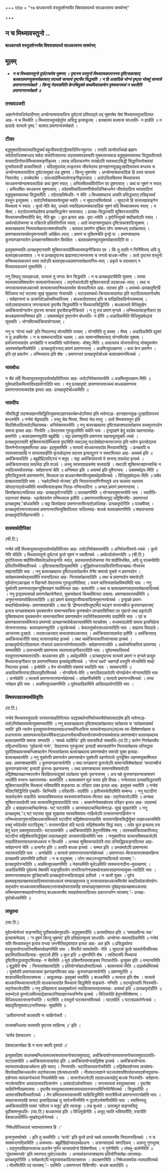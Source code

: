 +++
title = "१७ बाधकाभावे वस्तुदर्शनस्यैव विषययाथार्थ्य साधकत्वस्य समर्थनम्"

+++


## न च मिथ्यावस्तुनो ..

**बाधकाभावे वस्तुदर्शनस्यैव विषययाथार्थ्य साधकत्वस्य समर्थनम्**

## **मूलम्**

- ***न च मिथ्यावस्तुनो दुर्घटत्वमेव भूषणम् । दृष्टस्य वस्तुनो मिथ्यात्वकल्पनस्य दृष्टिसकाशाद् बलवत्प्रमाणयुक्त्यपेक्षत्वात् तदभावे सत्यत्वं दृष्ट्यैव सिद्ध्यति । न हि अन्नादिकं भोग्यं दृष्ट्वा भोक्तुं सत्यत्वे प्रमाणान्तरमपेक्षते । किन्तु नेदमन्नमिति केनचिदुक्ते कथमिदमन्नत्वेन दृश्यमानमन्नं न भवतीति प्रमाणान्तरमपेक्षते ॥***

### **तत्त्वमञ्जरी**

अज्ञानेनोपाधिभेदादीनाम् अन्योन्याश्रयत्वादिना दुर्घटत्वं प्रतिपाद्यते तद् भूषणमेव तेषां मिथ्यावस्तुत्वादित्यत आह- न च मिथ्येति ॥ मिथ्यावस्तुत्वहेतुरेव असिद्ध इत्याकूतम् । प्रत्यक्षस्य बलवत्त्वं साधयति- न ह्यन्नेति ॥ न ह्यन्नादेः सत्यत्वे दृश्व्े बलवत् प्रमाणान्तरमपेक्षते ।

### **टीका** 

बद्धमुक्तादिव्यवस्थासिद्ध्यर्थं बहुजीववादोऽद्वैतवादिभिरभ्युपगतः । तत्रापि सत्योपाधिपक्षे ब्रह्मणः सर्वदोपाधिसम्बन्धात् सर्वदा संसारित्वापत्त्या तद्भावमापन्नस्यापि मुक्तत्वाभावान्न बद्धमुक्तव्यवस्था सिद्ध्यतीत्यतो मायावादिनोपाधेर्मिथ्यात्वमङ्गीकृतम् । ततस् तन्निराकरणेन तत्पक्षेऽपि व्यवस्थाऽसिद्धौ सिद्धान्तिनोक्तायां पुनर्मायावादी प्रत्यवतिष्ठते । यदिदमुपाधेस् तत्कृतस्य जीवभेदस्य ज्ञानाज्ञानसुखदुःखादिरूपस्य बन्धस्य च अन्योन्याश्रयत्वादिना दुर्घटत्वमुक्तं तन्न दूषणम् । किन्तु भूषणमेव । अन्योन्याश्रयत्वादिकं हि तस्य सत्यत्वं निवारयेत् । तच्चेष्टमेव । उपाध्यादेर्मिथ्यात्वेनाङ्गीकृतत्वात् । अतोऽभिलषितस्य मिथ्यात्वस्य साधकमन्योन्याश्रयत्वादिकं कथं दूषणं स्यात् । अभिलषितार्थविरोधिन एव दूषणत्वात् । कथं वा भूषणं न स्यात् । अभिलषित-साधकस्य भूषणत्वात् । तदेवमविचारितरमणीयोपाधिनिबन्धनेन जीवभेदादिना मायावादिनां बद्धमुक्तव्यवस्था सिद्ध्यतीति । तदेतत्प्रतिषेधति- न चेति ॥ मिथ्याशब्दस्य असति प्रसिद्धत्वात् तन्निवृत्त्यर्थं वस्तुन इत्युक्तम् । ततोऽनिर्वक्तव्यस्येत्युक्तं भवति । न सुघटत्वमित्येवार्थः । सुघटत्वे हि सत्यत्वप्रसङ्गेन मिथ्यात्वं न स्यात् । कुतो नेति चेत्, उच्यते-स्यादिदमात्मश्रयत्वादिकं भूषणं यदि मिथ्यात्वमस्य स्यात् । न चैवम् । घटादेरात्मभेदादेश्च प्रत्यक्षसिद्धत्वेन सत्यत्वात् । प्रत्यक्ष-सिद्धस्यापि शुक्तिरजतादेरिव मिथ्यात्वम्भविष्यतीति चेत्, नेति ब्रूमः । कुत इत्यत आह- दृष्ट-स्येति ॥ दृष्टेरित्युक्ते षष्ठीभ्रमोऽपि स्यात् । अर्थपर्यालोचनया च तन्निरासे प्रतिपत्तिगौरवं स्यात् । अतो मन्दानामनुग्रहाय दृष्टिसकाशादित्युक्तम् । बलवच्छब्दस्य नित्यसापेक्षत्वात्समासोपपत्तिः । बलवता प्रमाणेन युक्तिर् योगः सम्बन्धस् तदपेक्षत्वात् । प्रमाणबलवत्त्वार्थमनुमानस्यापि अपेक्षित-त्वात् । प्रमाणं च युक्तिश्चेति द्वन्द्वो वा । प्रमाणशब्दश्च कुरुपाण्डवन्यायेन प्रत्यक्षागमविषयत्वेन विवक्षितः । बलवत्प्रमाणमूलयुक्त्यपेक्षत्वादिति वा ।

इदमुक्तम्भवति-प्रत्यक्षदृष्टस्यापि शुक्तिरजतादेर्मिथ्यात्वमङ्गीक्रियत एव । किं तु तदपि न निर्निमित्तम् अपि तु बलवद्बाधकवशात् । न च प्रत्यक्षदृष्टस्य ब्राह्यस्याऽभ्यन्तरस्य च जगतो बाधक-मस्ति । अतो दृष्टस्य वस्तुनो यन्मिथ्यात्वकल्पनं तस्य ततोऽपि बलवद्बाधकप्रमाणसापेक्षत्वनिय-मात् । प्रकृते च तदभावान् न मिथ्यात्वकल्पनं युक्तमिति ।

ननु तिष्ठतु तावद्बाधकं, सत्यत्वं तु जगतः केन सिद्ध्यति । न च प्रत्यक्षदृष्ट्यैवेति युक्तम् । तस्याः स्वरूपमात्रविषयत्वेन सत्यत्वागोचरत्वात् । तद्गोचरत्वेऽपि शुक्तिरजतादौ तदसाधक-त्वात् । तथा च जगत्सत्यत्वसाधकाभावे सत्यत्वाभावान्मिथ्यात्वमेव सेत्स्यतीत्यत आह- तदभाव इति ॥ अयमर्थः-प्रत्यक्षदृष्टिर्हि विधिरूपा घटं घटतया सुखं सुखतया गोचरयति । घटादयश्चार्थ-क्रियावत्सत्प्रभेदा इति घटादिसत्यतागोचरैव । सर्वज्ञानानां च उत्सर्गतोऽर्थाव्यभिचारित्वम् । बाधकादेवापवाद इति च वादिप्रतिवादिनोस्सम्मतम् । ततोऽपवादाभावाज् जगत्सत्यत्वं दृष्ट्यैव सिद्ध्यतीति न मिथ्यात्वसिद्धिरिति । बाधकाभावे विधिमुखेन अर्थक्रियायोग्यत्वेन दृष्टस्य सत्यत्वं दृष्ट्यैवाङ्गीक्रियते । न तु तत्र प्रमाणं मृग्यते । तन्मिथ्यात्वाङ्गीकार एव बाधकप्रमाणमन्विष्यत इति । उक्तमर्थद्वयं दृष्टान्तेन बोधयति- न हीति ॥ अन्नादिकमिति विधिमुखवेद्यत्वं सूचयति । भोग्यमित्यर्थक्रियायोग्यत्वम् ।

ननु च ‘भोज्यं भक्ष्ये’ इति निपातनाद् भोज्यमिति भाव्यम् । भोग्यमिति तु कथम् । मैवम् । अन्नादिकमिति ह्युक्तं न तु अन्नमित्येव । न च स्रक्चन्दनादिकं भक्ष्यम् । अतः सामान्यविषयत्वाद् भोग्यमित्येव युक्तम्
। प्रयोजनाभावादेव अनपेक्षेति न वाच्यमिति भावेनोक्तम्- भोक्तु-मिति ॥ असत्यस्य भोजनायोगाद् भोक्तुकामेन अवश्यमपेक्षणीयमेवेति । प्रत्यक्षदृष्टेरन्यत् प्रमाणं प्रमाणान्तरम् । अन्नमित्युपलक्षणम् । कथं केन प्रमाणेन । इति एवं प्रकारेण । तन्मिथ्यात्व इति शेषः । प्रमाणान्तरं प्रत्यक्षदृष्टेर्बाधकं बलवत्प्रमाणमित्यर्थः ।

### **भावबोधः** 

न चैवं तर्हि मिथ्याभूतवस्तुपदयोर्व्याहतिरित्यत आह- ततोऽनिर्वक्तव्यस्येति ॥ अन्नमित्युपलक्षण-मिति ॥ पूर्वमन्नादिकमित्यादिपदप्रयोगादिति भावः । ननु प्रत्यक्षदृष्टेः प्रामाण्याभावात्कथं बाधकप्रमाणस्य प्रमाणान्तरत्वव्यपदेश इत्यत आह- प्रत्यक्षदृष्टेर्बाधकमिति ॥

### **भावदीपः** 

जीवसिद्धौ तदाश्रयाज्ञानसिद्धिरित्युक्त्याऽज्ञानकार्यबन्धोऽभिमत इति भावेनाऽह- ज्ञानाज्ञानसुख-दुःखादिरूपस्य बन्धस्येति ॥ नन्वेवं चेद्व्याहतिः । वस्तु चेन्न मिथ्या, मिथ्या चेन्न वस्तु । अतो मिथ्यावस्तुन इति विप्रतिषेधादित्यतोऽभिप्रायमाह- अनिर्वक्तव्यस्येति ॥ ननु बलवच्छब्दस्य दृष्टिसकाशपदसापेक्षस्य कथमुत्तरपदेन समास इत्यत आह- नित्येति ॥ देवदत्तस्य गुरुकुलमिति यथेति भावः । द्वन्द्वग्रहणे हेतुं वदन्नेव पक्षान्तरमाह- प्रमाणेति ॥ बलवत्प्रमाणमूलेति बहुव्रीहिः । यद्वा प्रमाणमूलेति प्रमाणस्य सहायभूतयुक्ती-त्यर्थः । प्रत्यक्षदृष्टस्यापि शुक्तिरूप्यादेर्मिथ्यात्वं दृष्टमिति तथाऽस्तु घटादेर्बाह्याभ्यन्तरजगत इति भावेन कृतचोद्यस्य किमनेनोत्तरमुक्तमित्यत आह- इदमुक्तमिति ॥ सत्यत्वे साधकाभावादेव मिथ्यात्वसिद्धिः । प्रत्यक्षादि च स्वरूपमात्रग्राहि न सत्यत्वग्राहीति कृतचोद्यस्य तदभाव इत्याद्युत्तरं न स्पष्टमित्यत आह- अयमर्थ इति ॥ अर्थक्रियावदिति ॥ बहुव्रीहि(वति)रयं न मतुप् । यद्वा अर्थक्रियावन्तो ये सन्तस् तत्प्रभेदा इत्यर्थः । अर्थक्रियावत्त्वात् सत्प्रभेदा इति वाऽर्थः । अस्तु स्वरूपग्राहकमेव सत्त्वग्राहि । तथाऽपि शुक्तिरूप्यज्ञानवत्किं न स्यदित्यस्योत्तरमाह- सर्वज्ञानानां चेति ॥ अन्विष्यत इति ॥ अयमर्थ इति पूर्वेणान्वयः । उक्तमर्थद्वय-मिति ॥ दृष्टिसिद्धसत्त्वे प्रमाणामार्गणं, मिथ्यात्व एव बाधकान्वेषणमित्युक्तर्थद्वयमित्यर्थः । विधिमुखवेद्यत्व-मिति ॥ तथैव प्राक्प्रस्तावादिति भावः । ‘भक्ष्येऽभिमते भोज्यम्’ इति निपातनात्पाणिनीयसूत्रे अत्र चान्नस्य भक्ष्यस्य चोपादानाद्भोज्यमिति भाव्यमित्याशङ्क्य निराह-नन्वित्यादिना ॥ अन्यत् प्रमाणं प्रमाणान्तरम् । किमपेक्षयाऽन्यदित्यत आह- प्रत्यक्षदृष्टेरन्यदिति ॥ उपलक्षणमिति ॥ भोग्यवस्तुमात्रस्येति भावः । भवतीति- पदानन्तरं शेषमाह- १इत्येवंरूपेण तन्मिथ्यात्व इतीति ॥ प्रमाणान्तरमित्यनूद्य तद्विशिनष्टि- प्रमाणान्तरं प्रत्यक्षदृश्व्ेर्बाधकमिति ॥ यद्वा किमपेक्षया प्रमाणान्तरमित्यतोऽवधिमाह- प्रत्यक्षदृष्टेरिति ॥ पञ्चमीयम् ।
प्रत्यक्षदृष्टेरमानत्वात्कथं प्रमाणान्तरमित्युक्तिरित्यतः फलितमाह- बाधकं बलवत्प्रमाणमिति ॥ षष्ठ्यन्ततया प्रत्यक्षदृष्टेरितीहाप्यन्वेति ।

### **वाक्यार्थदीपिका**

(श्री.टि.)

नन्वेवं तर्हि मिथ्याभूतवस्तुपदयोर्व्याहतिरित्यत आह- ततोऽनिर्वक्तव्यस्येति ॥ अनिर्वचनीयस्ये-त्यर्थः । कुतो नेति चेदिति ॥ मिथ्यावस्तुनो दुर्घटत्वं कुतो भूषणं न भवतीत्यर्थः । अर्थपर्यालोचनयेति ॥ (श्री.टि.) दृष्टेरित्यस्य षष्ठीविभक्तित्वेऽर्थासङ्गतिः स्यात्, अतस्तत्पर्यालोचनया नेयं षष्ठीविभक्तिः, अपि तु पञ्चम्येवेति प्रतिपत्तिर्भविष्यतीत्यर्थः । दृष्टिसकाशादित्युक्तमिति ॥ बुद्धिक्षोभकरात्प्रतिपत्तिगौरवाच्छब्द-गौरवस्य सह्यत्वादिति भावः । ननु बलवच्छब्दस्य दृष्टिपदसापेक्षत्वेन तेनैव समासो युक्तो न प्रमाणपदेन । सापेक्षमसमर्थवद्भवतीति वचनादित्यत आह- नित्यसापेक्षत्वादिति ॥ तथा च प्रमाणपदेन समासेऽपि पूर्वपदेनाऽकाङ्क्षा न विहन्यते देवदत्तस्य गुरुकुलमितिवत् । वचनं चानित्यसापेक्षविषयमिति भावः । ननु युक्तेरपि प्रमाणत्वात्पृथग्युक्तिग्रहणं व्यर्थमित्यत आह- बलवतेति ॥ तथा च बलवत्प्रमाणसद्भावापेक्षत्वादित्यर्थः । ननु द्वन्द्वसमासपक्षे प्रमाणापेक्षत्वेनैवालं, युक्त्यपेक्षत्वं किमर्थमित्यत उक्तम्- प्रमाणबलवत्त्वार्थमिति ॥ अनुमानस्याप्यपेक्षितत्वादिति ॥ इदं प्रमाणं बलवदुपजीव्यत्वादित्यनुमानस्येत्यर्थः । द्वन्द्वपक्षे प्रमाण-शब्दाभिप्रेतार्थमाह- प्रमाणशब्दश्चेति ॥ यथा हि ‘द्रौण्यस्त्रविप्लुष्टमिदं मदङ्गं सन्तानबीजं कुरुपाण्डवानाम्’ इत्यत्र पाण्डवशब्दस्य पृथक्सत्त्वेन सामान्यवाचिना कुरुशब्देन पाण्डवातिरिक्ता एव गृह्यन्ते तथा प्रकृतेऽपि युक्तिशब्दस्य पृथक्सत्त्वेन सामान्यवाचिना प्रमाणशब्देन तदतिरिक्तप्रमाणमेव ग्राह्यमिति भावः । एवं च प्रमाणबलवत्त्वार्थमित्यत्र प्रमाणयोः प्रत्यक्षागमयोर्बलवत्त्वार्थमिति व्याख्येयम् । मध्यमपदलोपी समास इत्यभिप्रेत्य योजनान्तरमाह- बलवत्प्रमाणमूलेति ॥ मूलकेत्यर्थः । केवलयुक्तेरसाधकत्वादिति भावः । बाह्यस्य वियदादेः। आन्तरस्य दुःखादेः । तदसाधकत्वात् सत्यत्वासाधकत्वात् । अर्थक्रियावत्सत्प्रभेदा इतीति ॥ अर्थक्रियावद् अर्थक्रियाकारीति यावद् यत्सत्तत्प्रभेदा इत्यर्थः । तथा चार्थक्रियाकारित्वात्सत्या इत्यर्थः । प्रत्यक्षदृष्टेर्घटादिसत्यता-गोचरत्वं प्रकारान्तरेणोपपादयति- सर्वज्ञानानाञ्चेति ॥ अर्थाव्यभिचारित्वं प्रामाण्यम् । सम्मतमिति ॥ उभाभ्यामपि प्रमाण्यस्य स्वतस्त्वाङ्गीकारादिति भावः । पूर्वग्रन्थफलितार्थं वदन्नुत्तरग्रन्थमवतारयति- बाधकाभाव इति ॥ अर्थद्वयमिति ॥ प्रत्यक्षदृष्टस्य सत्यत्वे प्रमाणं न मृग्यते प्रत्युत मिथ्यात्वाङ्गीकार एव प्रमाणमन्विष्यत इत्यर्थद्वयमित्यर्थः । ‘भोज्यं भक्ष्ये’ भक्षणार्हे वस्तुनि भोज्यमिति शब्दो निपात्यत इत्यर्थः । इत्येवेति ॥ येन भोज्यमिति वक्तव्यं स्यादिति भावः । स्रक्चन्दनेति ॥ अन्नादिकमित्यत्राऽदिपदगृहीतमित्यर्थः । भोग्यमित्ये-वेति ॥ स्रगादिवदन्नादेरपि भोगार्हत्वेन भोग्यत्वादिति भावः । अनपेक्षेति ॥ सत्यत्वे प्रमाणान्तरस्यानपेक्षेत्यर्थः। अपेक्षणीयमेवेति ॥ सत्यत्वे प्रमाणान्तमित्यर्थः । तच्च नापेक्षत इति भावः । अन्नमित्युपलक्षणमिति ॥ पूर्वमन्नादिकमिति आदिपदप्रयोगादिति भावः ।

### **विषमपदवाक्यार्थविवृतिः**

(पां.टि.)

नन्वेवं मिथ्यावस्तुपदयोः परस्परव्याहतिरित्यतः पदद्वयबलेनानिर्वाच्यस्यैवोक्तत्वाददोष इति भावेनाऽह- ततोऽनिर्वक्तव्यस्येत्युक्तम्भवतीति ॥ ननु बलवच्छब्दस्य दृष्टिशब्दसापेक्षत्वात् सापेक्षस्य च ‘सापेक्षमसमर्थं भवति’ इति न्यायेन वृत्तावुपसर्जनपदस्याप्रधानार्थाभिधायिना भाव्यत्वेनाप्रधान(त्व)स्य स्व-विशेषणापेक्षया च प्रधानत्वस्य
आवश्यकत्वादेकस्यैवैकदाऽप्रधानत्वैकार्थीभावयोरसम्भवेनासमर्थत्वान्न प्रमाणशब्देन बलवच्छब्दस्य बलवत्प्रमाणेति समासः सम्भवति । ‘समर्थः पदविधिः’ इति समासविधौ समर्थाधि-(पां.टि.) कारेण निरपेक्षस्यैव तद्विधानादित्यतः ‘पूर्वकायो नाभेः’, ‘देवदत्तस्य गुरुकुलम्’ इत्यादौ समासदर्शनेन नित्यसापेक्षस्य तत्सिद्ध्या पूर्वादिशब्दवत्सम्बन्धिशब्दत्वेन नित्यसापेक्षस्य बलवच्छब्दस्य प्रमाणशब्देन समासो युक्त इत्याह- बलवच्छब्दस्येति ॥ ननु युक्तेरपि प्रमाणत्वेन प्रमाणशब्देन युक्तेरपि ग्रहणोपपत्तेः पुनर्युक्ति-ग्रहणमयुक्तमित्यत आह- प्रमाणशब्दश्चेति ॥ कुरुपाण्डवन्यायेनेति ॥ यथा पाण्डवानां कुरुत्वेऽपि सामान्यविशेषापेक्षया ‘सन्तानबीजं कुरुपाण्डवानाम्’ इत्यादौ कुरुभ्यः पृथग्वचनम् । तथा प्रमाणशब्दस्य सामान्यविषयत्वेऽपि तद्विशेषप्रत्यक्षागमपरत्वेन विवक्षितत्वाद्युक्तं तदपेक्षया युक्तेः पृथग्वचनम् । अत्र पक्षे कुरुपाण्डवन्यायाश्रयणं भवतीति मन्वानः पक्षान्तरमाह- बलवदिति ॥ बलवत्प्रमाणं मूलं यस्या इति विग्रहः। नन्वेतावता प्रत्यक्षसिद्धस्यापि शुक्तिरजतादेरिव मिथ्यात्वं भविष्यतीति शङ्कायाः कः परिहार उक्त इत्यत आह- इदमुक्तं भवतीति ॥ नन्वेवं मदिष्टसिद्धिरिति पृच्छति- किन्त्विति ॥ परिहरति- तदपीति ॥ इतीत्यस्येतीदमिति सम्बन्धः । ननु घटादीनां सत्प्रभेदत्वेन तत्प्रतीतेः सत्यत्वविषयत्वान्न स्वरूपमात्रगोचरत्व-मित्यत आह- तद्गोचरत्वेऽपीति ॥ अन्यथा शुक्तिरजतादेरपि तया सत्यत्वसिद्ध्यापातादिति भावः । कथमनेनोक्ताक्षेपस्य परिहार इत्यत आह- तदयमर्थ इति ॥ बाह्यप्रपञ्चाभिप्रायेणाह- घटं घटतयेति ॥ आन्तरप्रपञ्चाभिप्रायेणाऽह- सुखं सुखतयेति ॥ ननु प्रत्यक्षदृश्व्ेर् घटं घटतया सुखं सुखतया स्वस्वविषयाव-गाहित्वेऽपि तत्सत्तानवगाहित्वेन न तन्मिथ्यात्वानुमानादिबाधकत्वमित्यतो घटादीनां सद्विशेषत्वात्तत्प्रतीतेः सत्तावगाहित्वसिद्धेर्युक्तं तद्बाधकत्वमिति वक्तुं भवेदेतदेवं घटादिदृश्व्ेः सत्तावगाहित्वं यदि घटादेः सद्विशेषत्वमेव सिद्धं स्यात् । तदेव कुत इत्यतस् तत्र हेतुं वदन् उक्तमुपपादयति- घटादयश्चेति ॥ अर्थक्रियावदिति हेतुगर्भविशेष-णम् । ततश्चार्थक्रियाकारित्वाद् घटादीनां सद्विशेषत्वसिद्धेर्युक्तं तत्प्रत्यक्षदृष्टेः सत्त्वावगाहित्वमिति भावः । ननूक्तरीत्या सत्यत्वविषयकत्वेऽपि तत्प्रतीतेस्तस्यास्तत्साधकत्वं न सिध्यति । अन्यथा शुक्तिरूप्यादेरपि तया तत्सिद्धिप्रसङ्गादित्यत आह- सर्वज्ञानानां चेति ॥ उत्सर्गत इति ॥ असति बाधक इत्यर्थः । सम्मत इति ॥ उभयमतेऽपि प्रामाण्यस्य स्वतस्त्वादिति भावः । अनपेक्षेति ॥ सत्यत्वे प्रमाणान्तरस्यानपेक्षेत्यर्थः । प्रमाणान्तर-मित्यत्रान्तरशब्दमहिम्ना प्रत्यक्षमपि प्रमाणमिति प्रतीयते । न च तद्युक्तम् । परेण तथाऽनभ्युपगमादित्यतो व्याचश्व्े- प्रत्यक्षदृष्टेरन्यदिति ॥ अन्नमित्युपलक्षणमिति ॥ नेदमन्नमिति मूलेऽन्नमिति स्रक्चन्दनादीना-मुपलक्षणम् । अन्नादिकमिति पूर्वग्रन्थे तेषामपि सङ्गृहीतत्वेन तत्परित्यागेनान्नशब्देनान्नमात्रग्रहणस्यायुक्त-त्वादिति भावः । प्रमाणान्तरशब्दस्य पूर्वत्रेवात्रापि प्रत्यक्षदृष्टेरन्यदित्याद्यर्थः प्रतीयते । न चासौ युक्तः । पूर्वत्र प्रथमप्रवृत्तप्रत्यक्षस्यान्नादिस्वरूपसाधकत्वं पश्चात्प्रवृत्तस्य तु तत्सत्यतासाधकत्वमित्येवं कथञ्चिदेकत्रोपयोग-सद्भावेन साधकत्वमात्रविवक्षयाऽन्तरशब्दोपपत्तावपीह पश्चात्प्रवृत्तप्रमाणस्य पूर्वप्रवृत्तप्रत्यक्षबाधकतया तस्मिन्प्रमाणशब्दप्रयोगायोगाद् बाधकत्वस्यैव व्यवहर्तव्यत्वादित्यतः प्रकारान्तरेण व्याचश्व्े- प्रत्यक्ष-दृष्टेर्बाधकमिति ॥

### **लघुप्रभा** 

(व्या.टि.)

पूर्वग्रन्थेनोत्तरं सङ्गमयितुं पूर्वोक्तार्थमनुवदति- बद्धमुक्तादीति ॥ प्रत्यवतिष्ठत इति ॥ ‘समवप्रविभ्यः स्थः’ इत्यात्मनेपदम् । ‘न दूषणं किन्तु भूषणम्’ इति प्रतिज्ञातमुभयं साधयति- अन्योन्या-श्रयत्वादिकमिति ॥ नन्वेवं सति मिथ्यावस्तुन इत्यत्र वन्ध्या जननीतिवद्व्याघात इत्यत आह- अत इति ॥ प्रसिद्धार्थस्य वस्तुत्वायोगात्पारिभाषिकार्थग्रहणमिति भावः । विपरीतं व्यावर्तयति- नेति ॥ सुघटत्वं कुतो व्यावर्तनीयमित्यत इष्टविघातित्वादित्याह- सुघटत्वे हीति ॥ कुत इति ॥ भूषणमिति शेषः । त्वदिष्टमपि मिथ्यात्वं दृष्टिविरुद्धत्वाद्दुष्टमित्याह- न चैवमिति ॥ मूले उक्तिगौरवमाशङ्क्य निराकरोति- इत्युक्त इति ॥ मन्दानामिति ॥ बुद्ध्येति शेषः । नित्यसापेक्षत्वादिति ॥ प्रतियोग्यपेक्षाध्रौव्यादित्यर्थः । बलवत्त्वार्थ-मिति ॥ दार्ढ्यार्थमित्यर्थः । युक्तेरपि प्रमाणत्वात्कथं पृथग्ग्रहणमित्यत आह- कुरुपाण्डवन्यायेनेति ॥ प्रमाणमूलेति ॥ शाकपार्थिवादित्वात्समासः । आकूतमाह- इदमुक्तं भवतीति ॥ बाधकमिति ॥ सत्यत्व इति शेषः । सत्यत्वे बाधकान्मिथ्यात्वाभावेऽपि साधकाभावादेव मिथ्यात्वं सिद्धमिति शङ्कते- नन्विति ॥ तदभ्युपेत्यापि निरस्यति- तद्गोचरत्वेऽपीति ॥ ननु प्रतिज्ञामात्रं कथमुक्तोत्तरं स्यादित्यतस्तद्भावमाह- अयमर्थ इति ॥ प्रत्यक्षदृष्टेर्हीति ॥ स्तम्भोऽयं कुम्भोऽयमित्याद्येकाकारनियतज्ञानरूपनिर्णय इत्यर्थः । विधिरूपेति हेतुगर्भविशेषणम् । विधिरूपत्वात्सत्त्वगोचरेति । घटमिति ॥ वस्तुतो घटत्ववन्तमित्यर्थः । घटतयेति ॥ घटत्वप्रकारेणेत्यर्थः । बाह्यदृष्टिमुक्त्वाऽऽन्तरीयमाह- सुखमिति ॥

‘अतीतानागतौ कालावपि नः साक्षिगोचरौ ।

तत्सम्बन्धितया सत्त्वमपि दृष्टस्य साक्षिगम् ॥’ इति ।

‘सत्तैवं देशकालगा ।

देशकालानपेक्षा हि न सत्ता क्वापि दृश्यते ॥’

इत्युक्तदिशा कालसम्बन्धित्वरूपस्वरूपसत्त्वगोचरत्वमुपपाद्य, अर्थक्रियायोग्त्वरूपसत्त्वगोचरतामुपपादयति- घटादयश्चेति ॥ अर्थक्रियावत्सत्प्रभेदा इति ॥ अर्थक्रियायोग्यसद्विशेषा इत्यर्थः । अर्थक्रियायोग्यत्व-व्याप्यतावच्छेदकधर्मवन्त इति यावत् । निगमयति- घटादिसत्यतागोचरैवेति ॥ तद्विशेषदर्शनस्य तत्संशय-विपर्ययप्रतिबन्धकत्वेन तद्गोचरत्वम् एवेत्यवधारयति । नीलघटत्वज्ञाने घटत्वसंशयविपर्ययाभावदर्शनाद्व्याप्य-दर्शनस्य व्यापकगोचरत्वं नियतमेवेति भावः । सत्त्वगोचरत्वेऽपि तदसाधकत्वहेतुं बाधकं निरस्यति- सर्वज्ञाना-नाञ्चेत्यादिना अपवादाभावादित्यन्तेन ॥ अपवादोऽर्थव्यभिचारः । जगत्सत्यत्वं वस्तुतथात्वम् । दृष्ट्यैव साक्षिनिर्णीतप्रमात्वया । दृष्ट्यैव वस्तुतथात्वाश्वासरूपतदनन्तरभाविनिर्णयेनैवेत्यर्थः । सिद्ध्यतीति ॥ आश्वासविषयीभवतीत्यर्थः । तेन प्रमितत्वरूपसत्त्वमपि साक्षिसिद्धमिति सत्तात्रैविध्ये प्रमाणान्तरानपेक्षेति भावः । साक्षात्सत्त्वग्राहि सन्घट इत्यादिप्रत्यक्षं तु सार्वजनीनमिति न दूरतोऽन्वेषणीयमिति भावः । स्वामिनस्तु अर्थक्रियावदिति वाक्यं ‘वतिरयं न मतुप्’ इति व्याचक्रुः । तन्न बुध्यते । उत्तरमूलं सङ्गमयितुं पूर्वोक्तमनुवदति- (व्या.टि.) बाधकाभाव इति ॥ विधिमुखेनेति ॥ अभूद् भवति भविष्यतीति, तत्रात्रेति देशकालयोर्विधि-मुखवेद्यत्वेनेत्यर्थः ।

‘निषेधविधिरूपत्वं भावाभावत्वमत्र हि ।’

इत्यनुभाष्योक्तेः । इति तु कथमिति ॥ ‘चजोः’ इति कुत्वे प्राप्ते भक्ष्ये तदभावस्यैव निपातनादित्यर्थः । न च स्रक्चन्दनादिकमिति ॥ अयम्भावः- बहुव्रीहिर्ह्यन्यपदार्थप्रधानः । अत्रान्यपदार्थः स्रगादिकम् । अन्नन्तु गुणभूतम् । तद्गुणसंविज्ञानत्वाच्च प्रधानेन गुणेन चान्वययोग्यं विशेषणीयम् । न गुणेनैवेति ॥ भोक्तु-कामेनैवेति ॥ ‘तुंकाममनसोः’ इति स्मरणात् तुमोऽन्त्यलोपः । अन्यार्थकान्तरशब्दस्य प्रतियोगिसापेक्ष-त्वात्तमाह- प्रत्यक्षदृष्टेरिति ॥ सापेक्षत्वेऽपि मयूरव्यंसकादित्वात्समासः । उपलक्षणमिति ॥ निषेध्यसमर्पक-मन्नपदमित्यर्थः । मौलमितीति पदं व्याचश्व्े- एवमिति ॥ प्रमाणान्तरं विशिनष्टि- बाधकं बलवदिति ॥

